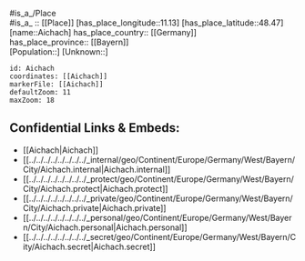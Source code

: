 ﻿---
location: [48.47,11.13] 
mapzoom: [7,12] 
mapmarker: city 
type: City
tags:
- geo/City


SpocWebEntityId: 28690
isDeleted: false
confidential: public

---
#is_a_/Place  
#is_a_ :: [[Place]] 
[has_place_longitude::11.13] 
[has_place_latitude::48.47] 
[name::Aichach] 
has_place_country:: [[Germany]]  
has_place_province:: [[Bayern]]  
[Population::] 
[Unknown::] 


```leaflet
id: Aichach
coordinates: [[Aichach]] 
markerFile: [[Aichach]] 
defaultZoom: 11 
maxZoom: 18
```


## Confidential Links & Embeds: 
- [[Aichach|Aichach]]  
- [[../../../../../../../../_internal/geo/Continent/Europe/Germany/West/Bayern/City/Aichach.internal|Aichach.internal]] 
- [[../../../../../../../../_protect/geo/Continent/Europe/Germany/West/Bayern/City/Aichach.protect|Aichach.protect]] 
- [[../../../../../../../../_private/geo/Continent/Europe/Germany/West/Bayern/City/Aichach.private|Aichach.private]] 
- [[../../../../../../../../_personal/geo/Continent/Europe/Germany/West/Bayern/City/Aichach.personal|Aichach.personal]] 
- [[../../../../../../../../_secret/geo/Continent/Europe/Germany/West/Bayern/City/Aichach.secret|Aichach.secret]] 
